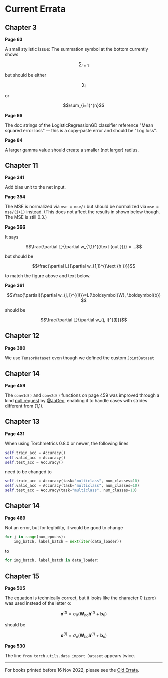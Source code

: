 # Current Errata

## Chapter 3

**Page 63**

A small stylistic issue: The summation symbol at the bottom currently shows 

```math
\sum_{i=1}
```

 but should be either 
 
 ```math
 \sum_{i}
```

or 

```math
\sum_{i=1}^{n}
```

**Page 66**

The doc strings of the LogisticRegressionGD classifier reference "Mean squared error loss" -- this is a copy-paste error and should be "Log loss".

**Page 84**

A larger gamma value should create a smaller (not larger) radius.

## Chapter 11

**Page 341**

Add bias unit to the net input.

**Page 354**

The MSE is normalized via `mse = mse/i` but should be normalized via `mse = mse/(i+1)` instead. (This does not affect the results in shown below though. The MSE is still 0.3.)

**Page 366**

It says 

```math
\frac{\partial L}{\partial w_{1,1}^{(\text {out })}} = ...
```

 but should be 
 
 ```math
\frac{\partial L}{\partial w_{1,1}^{(\text {h })}}
```

to match the figure above and text below.

**Page 361**

```math
\frac{\partial}{\partial w_{j, l}^{(l)}}=L(\boldsymbol{W}, \boldsymbol{b}) 
```

should be 

```math
\frac{\partial L}{\partial w_{j, l}^{(l)}}
```


## Chapter 12

**Page 380**

We use `TensorDataset` even though we defined the custom `JointDataset`

## Chapter 14

**Page 459**

The `conv1d()` and `conv2d()` functions on page 459 was improved through a kind [pull request](https://github.com/rasbt/machine-learning-book/pull/168) by [@JaGeo](https://github.com/JaGeo), enabling it to handle cases with strides different from (1,1).

## Chapter 13

**Page 431**

When using Torchmetrics 0.8.0 or newer, the following lines

```python
self.train_acc = Accuracy()
self.valid_acc = Accuracy()
self.test_acc = Accuracy()
```

need to be changed to

```python
self.train_acc = Accuracy(task="multiclass", num_classes=10)
self.valid_acc = Accuracy(task="multiclass", num_classes=10)
self.test_acc = Accuracy(task="multiclass", num_classes=10)
```

## Chapter 14

**Page 489**

Not an error, but for legibility, it would be good to change 

```python
for j in range(num_epochs):
    img_batch, label_batch = next(iter(data_loader))
```

to

```python
for img_batch, label_batch in data_loader:
```

## Chapter 15

**Page 505**

The equation is technically correct, but it looks like the character 0 (zero) was used instead of the letter o:

```math
\mathbf{o}^{\left( t \right)} = \sigma_{0}\left( \mathbf{W}_{ho}\mathbf{h}^{\left( t \right)}+\mathbf{b}_{0} \right)
```
should be

```math
\mathbf{o}^{\left( t \right)} = \sigma_{o}\left( \mathbf{W}_{ho}\mathbf{h}^{\left( t \right)}+\mathbf{b}_{o} \right)
```



**Page 530**

The line `from torch.utils.data import Dataset` appears twice.



---



For books printed before 16 Nov 2022, please see the [Old Errata](old-errata).



